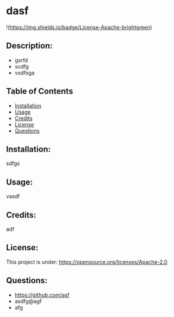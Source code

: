 # dasf

!(https://img.shields.io/badge/License-Apache-brightgreen)

## Description:
- gsrfd 
- scdfg 
- vsdfsga

## Table of Contents
- [Installation](#installation)
- [Usage](#usage)
- [Credits](#credits)
- [License](#license)
- [Questions](#questions)

## Installation: 
sdfgs

## Usage: 
vasdf

## Credits: 
adf

## License: 
This project is under: https://opensource.org/licenses/Apache-2.0

## Questions:
- https://github.com/asf
- asdfg@agf
- afg

